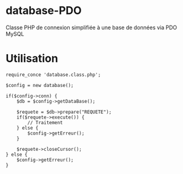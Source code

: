database-PDO
============

Classe PHP de connexion simplifiée à une base de données via PDO MySQL


Utilisation
===========
<pre><code>require_conce 'database.class.php';
    
$config = new database();
    
if($config->conn) {
    $db = $config->getDataBase();

    $requete = $db->prepare("REQUETE");
    if($requete->execute()) {
        // Traitement
    } else {
        $config->getErreur();
    }

    $requete->closeCursor();
} else {
    $config->getErreur();
}
</code></pre>
